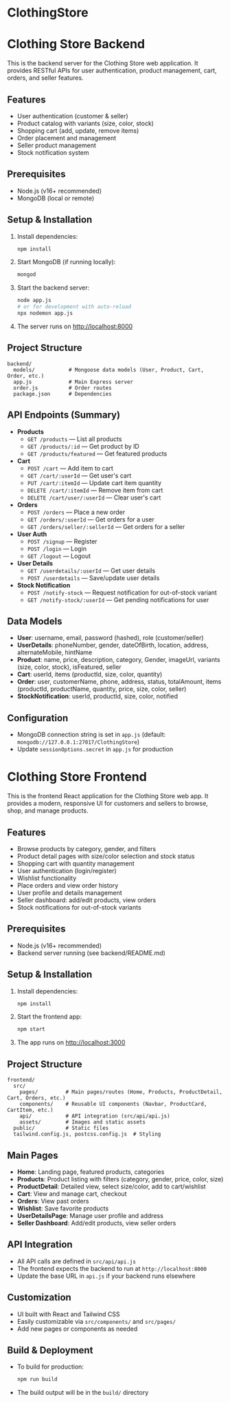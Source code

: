 # ClothingStore
# Clothing Store Backend

This is the backend server for the Clothing Store web application. It provides RESTful APIs for user authentication, product management, cart, orders, and seller features.

## Features
- User authentication (customer & seller)
- Product catalog with variants (size, color, stock)
- Shopping cart (add, update, remove items)
- Order placement and management
- Seller product management
- Stock notification system

## Prerequisites
- Node.js (v16+ recommended)
- MongoDB (local or remote)

## Setup & Installation
1. Install dependencies:
   ```bash
   npm install
   ```
2. Start MongoDB (if running locally):
   ```bash
   mongod
   ```
3. Start the backend server:
   ```bash
   node app.js
   # or for development with auto-reload
   npx nodemon app.js
   ```
4. The server runs on [http://localhost:8000](http://localhost:8000)

## Project Structure
```
backend/
  models/           # Mongoose data models (User, Product, Cart, Order, etc.)
  app.js            # Main Express server
  order.js          # Order routes
  package.json      # Dependencies
```

## API Endpoints (Summary)
- **Products**
  - `GET /products` — List all products
  - `GET /products/:id` — Get product by ID
  - `GET /products/featured` — Get featured products
- **Cart**
  - `POST /cart` — Add item to cart
  - `GET /cart/:userId` — Get user's cart
  - `PUT /cart/:itemId` — Update cart item quantity
  - `DELETE /cart/:itemId` — Remove item from cart
  - `DELETE /cart/user/:userId` — Clear user's cart
- **Orders**
  - `POST /orders` — Place a new order
  - `GET /orders/:userId` — Get orders for a user
  - `GET /orders/seller/:sellerId` — Get orders for a seller
- **User Auth**
  - `POST /signup` — Register
  - `POST /login` — Login
  - `GET /logout` — Logout
- **User Details**
  - `GET /userdetails/:userId` — Get user details
  - `POST /userdetails` — Save/update user details
- **Stock Notification**
  - `POST /notify-stock` — Request notification for out-of-stock variant
  - `GET /notify-stock/:userId` — Get pending notifications for user

## Data Models
- **User**: username, email, password (hashed), role (customer/seller)
- **UserDetails**: phoneNumber, gender, dateOfBirth, location, address, alternateMobile, hintName
- **Product**: name, price, description, category, Gender, imageUrl, variants (size, color, stock), isFeatured, seller
- **Cart**: userId, items (productId, size, color, quantity)
- **Order**: user, customerName, phone, address, status, totalAmount, items (productId, productName, quantity, price, size, color, seller)
- **StockNotification**: userId, productId, size, color, notified

## Configuration
- MongoDB connection string is set in `app.js` (default: `mongodb://127.0.0.1:27017/ClothingStore`)
- Update `sessionOptions.secret` in `app.js` for production
# Clothing Store Frontend

This is the frontend React application for the Clothing Store web app. It provides a modern, responsive UI for customers and sellers to browse, shop, and manage products.

## Features
- Browse products by category, gender, and filters
- Product detail pages with size/color selection and stock status
- Shopping cart with quantity management
- User authentication (login/register)
- Wishlist functionality
- Place orders and view order history
- User profile and details management
- Seller dashboard: add/edit products, view orders
- Stock notifications for out-of-stock variants

## Prerequisites
- Node.js (v16+ recommended)
- Backend server running (see backend/README.md)

## Setup & Installation
1. Install dependencies:
   ```bash
   npm install
   ```
2. Start the frontend app:
   ```bash
   npm start
   ```
3. The app runs on [http://localhost:3000](http://localhost:3000)

## Project Structure
```
frontend/
  src/
    pages/         # Main pages/routes (Home, Products, ProductDetail, Cart, Orders, etc.)
    components/    # Reusable UI components (Navbar, ProductCard, CartItem, etc.)
    api/           # API integration (src/api/api.js)
    assets/        # Images and static assets
  public/          # Static files
  tailwind.config.js, postcss.config.js  # Styling
```

## Main Pages
- **Home**: Landing page, featured products, categories
- **Products**: Product listing with filters (category, gender, price, color, size)
- **ProductDetail**: Detailed view, select size/color, add to cart/wishlist
- **Cart**: View and manage cart, checkout
- **Orders**: View past orders
- **Wishlist**: Save favorite products
- **UserDetailsPage**: Manage user profile and address
- **Seller Dashboard**: Add/edit products, view seller orders

## API Integration
- All API calls are defined in `src/api/api.js`
- The frontend expects the backend to run at `http://localhost:8000`
- Update the base URL in `api.js` if your backend runs elsewhere

## Customization
- UI built with React and Tailwind CSS
- Easily customizable via `src/components/` and `src/pages/`
- Add new pages or components as needed

## Build & Deployment
- To build for production:
  ```bash
  npm run build
  ```
- The build output will be in the `build/` directory

